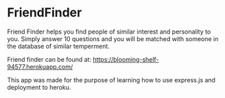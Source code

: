 # FriendFinder

Friend Finder helps you find people of similar interest and personality to you. Simply answer 10 questions and you will be matched with someone in the database of similar temperment.

Friend finder can be found at: https://blooming-shelf-94577.herokuapp.com/


This app was made for the purpose of learning how to use express.js and deployment to heroku. 